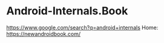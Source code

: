 # Android-Internals.Book
https://www.google.com/search?q=android+internals Home: https://newandroidbook.com/
